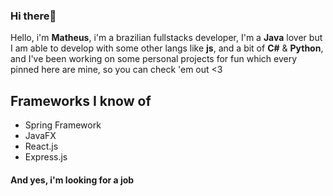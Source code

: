 ### Hi there👋

<!--
**wyvern800/wyvern800** is a ✨ _special_ ✨ repository because its `README.md` (this file) appears on your GitHub profile.
- 🔭 I’m currently working on some personal projects
- 🌱 I’m currently learning React
- 📫 How to reach me: Pay me I mean, PM me
- 😄 Pronouns: Him
- ⚡ Fun fact: Cookies
-->
Hello, i'm **Matheus**, i'm a brazilian fullstacks developer, I'm a **Java** lover but I am able to develop with some other langs like **js**, and a bit of **C#** & **Python**, and I've been working on some personal projects for fun which every pinned here are mine, so you can check 'em out <3 

## Frameworks I know of
- Spring Framework
- JavaFX
- React.js
- Express.js

#### And yes, i'm looking for a job
